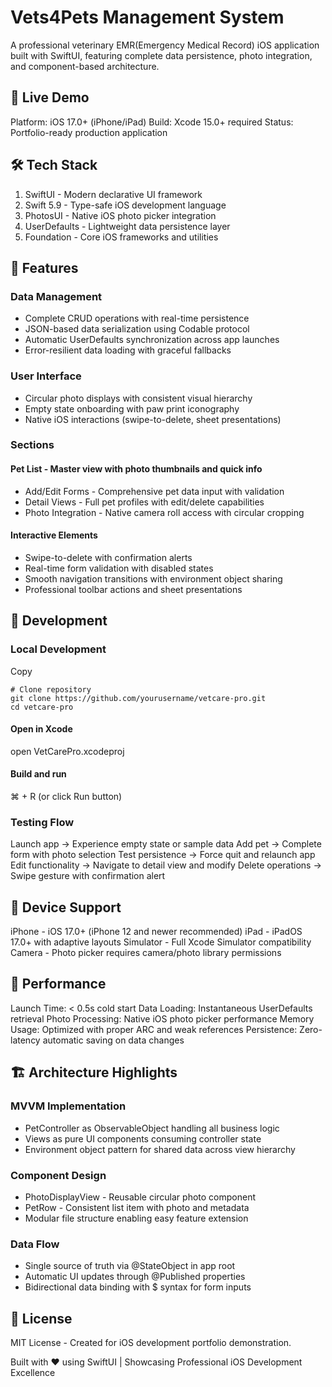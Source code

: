 # Vets4Pets Management System
A professional veterinary EMR(Emergency Medical Record) iOS application built with SwiftUI, featuring complete data persistence, photo integration, and component-based architecture.

## 🚀 Live Demo

Platform: iOS 17.0+ (iPhone/iPad)
Build: Xcode 15.0+ required
Status: Portfolio-ready production application

## 🛠️ Tech Stack

1. SwiftUI - Modern declarative UI framework
1. Swift 5.9 - Type-safe iOS development language
1. PhotosUI - Native iOS photo picker integration
1. UserDefaults - Lightweight data persistence layer
1. Foundation - Core iOS frameworks and utilities

##  🎨 Features

### Data Management

- Complete CRUD operations with real-time persistence
- JSON-based data serialization using Codable protocol
- Automatic UserDefaults synchronization across app launches
- Error-resilient data loading with graceful fallbacks

### User Interface

- Circular photo displays with consistent visual hierarchy
- Empty state onboarding with paw print iconography
- Native iOS interactions (swipe-to-delete, sheet presentations)

### Sections

#### Pet List - Master view with photo thumbnails and quick info
- Add/Edit Forms - Comprehensive pet data input with validation
- Detail Views - Full pet profiles with edit/delete capabilities
- Photo Integration - Native camera roll access with circular cropping

#### Interactive Elements

- Swipe-to-delete with confirmation alerts
- Real-time form validation with disabled states
- Smooth navigation transitions with environment object sharing
- Professional toolbar actions and sheet presentations


## 🔧 Development

### Local Development
Copy
```console
# Clone repository
git clone https://github.com/yourusername/vetcare-pro.git
cd vetcare-pro
```

#### Open in Xcode
open VetCarePro.xcodeproj


#### Build and run
⌘ + R (or click Run button)


### Testing Flow

Launch app → Experience empty state or sample data
Add pet → Complete form with photo selection
Test persistence → Force quit and relaunch app
Edit functionality → Navigate to detail view and modify
Delete operations → Swipe gesture with confirmation alert

## 📱 Device Support

iPhone - iOS 17.0+ (iPhone 12 and newer recommended)
iPad - iPadOS 17.0+ with adaptive layouts
Simulator - Full Xcode Simulator compatibility
Camera - Photo picker requires camera/photo library permissions

## 🎯 Performance

Launch Time: < 0.5s cold start
Data Loading: Instantaneous UserDefaults retrieval
Photo Processing: Native iOS photo picker performance
Memory Usage: Optimized with proper ARC and weak references
Persistence: Zero-latency automatic saving on data changes

## 🏗️ Architecture Highlights

### MVVM Implementation

- PetController as ObservableObject handling all business logic
- Views as pure UI components consuming controller state
- Environment object pattern for shared data across view hierarchy

### Component Design

- PhotoDisplayView - Reusable circular photo component
- PetRow - Consistent list item with photo and metadata
- Modular file structure enabling easy feature extension
### Data Flow

- Single source of truth via @StateObject in app root
- Automatic UI updates through @Published properties
- Bidirectional data binding with $ syntax for form inputs

## 📄 License

MIT License - Created for iOS development portfolio demonstration.

Built with ❤️ using SwiftUI | Showcasing Professional iOS Development Excellence
